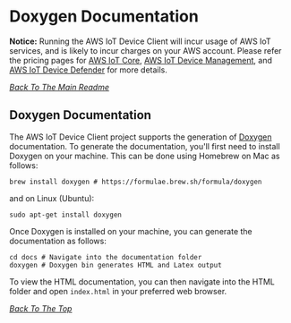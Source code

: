 # Doxygen Documentation
 **Notice:** Running the AWS IoT Device Client will incur usage of AWS IoT services, and is likely to incur charges on your AWS account. Please refer the pricing pages for [AWS IoT Core](https://aws.amazon.com/iot-core/pricing/), [AWS IoT Device Management](https://aws.amazon.com/iot-device-management/pricing/), and [AWS IoT Device Defender](https://aws.amazon.com/iot-device-defender/pricing/) for more details.

[*Back To The Main Readme*](../README.md)

## Doxygen Documentation

The AWS IoT Device Client project supports the generation of [Doxygen](https://www.doxygen.nl/index.html) documentation.
To generate the documentation, you'll first need to install Doxygen on your machine. This can be done using Homebrew on Mac
as follows:

```
brew install doxygen # https://formulae.brew.sh/formula/doxygen
```

and on Linux (Ubuntu):

```
sudo apt-get install doxygen
```

Once Doxygen is installed on your machine, you can generate the documentation as follows:

```
cd docs # Navigate into the documentation folder
doxygen # Doxygen bin generates HTML and Latex output
```

To view the HTML documentation, you can then navigate into the HTML folder and open `index.html` in your preferred web browser.

[*Back To The Top*](#doxygen-documentation)